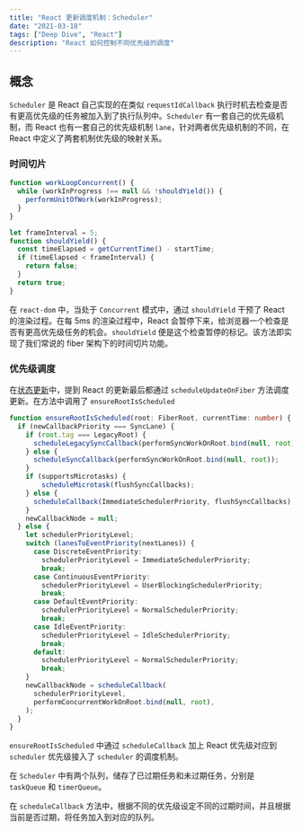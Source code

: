 ```yaml
---
title: "React 更新调度机制：Scheduler"
date: "2021-03-18"
tags: ["Deep Dive", "React"]
description: "React 如何控制不同优先级的调度"
---
```


## 概念

`Scheduler` 是 React 自己实现的在类似 `requestIdCallback` 执行时机去检查是否有更高优先级的任务被加入到了执行队列中。`Scheduler` 有一套自己的优先级机制，而 React 也有一套自己的优先级机制 `lane`，针对两者优先级机制的不同，在 React 中定义了两套机制优先级的映射关系。

### 时间切片

```ts
function workLoopConcurrent() {
  while (workInProgress !== null && !shouldYield()) {
    performUnitOfWork(workInProgress);
  }
}

let frameInterval = 5;
function shouldYield() {
  const timeElapsed = getCurrentTime() - startTime;
  if (timeElapsed < frameInterval) {
    return false;
  }
  return true;
}
```

在 `react-dom` 中，当处于 `Concurrent` 模式中，通过 `shouldYield` 干预了 React 的渲染过程。在每 5ms 的渲染过程中，React 会暂停下来，给浏览器一个检查是否有更高优先级任务的机会。`shouldYield` 便是这个检查暂停的标记。该方法即实现了我们常说的 fiber 架构下的时间切片功能。

### 优先级调度

在[状态更新](/react/rerender)中，提到 React 的更新最后都通过 `scheduleUpdateOnFiber` 方法调度更新。在方法中调用了 `ensureRootIsScheduled` 

```ts
function ensureRootIsScheduled(root: FiberRoot, currentTime: number) {
  if (newCallbackPriority === SyncLane) {
    if (root.tag === LegacyRoot) {
      scheduleLegacySyncCallback(performSyncWorkOnRoot.bind(null, root));
    } else {
      scheduleSyncCallback(performSyncWorkOnRoot.bind(null, root));
    }
    if (supportsMicrotasks) {
        scheduleMicrotask(flushSyncCallbacks);
    } else {
      scheduleCallback(ImmediateSchedulerPriority, flushSyncCallbacks);
    }
    newCallbackNode = null;
  } else {
    let schedulerPriorityLevel;
    switch (lanesToEventPriority(nextLanes)) {
      case DiscreteEventPriority:
        schedulerPriorityLevel = ImmediateSchedulerPriority;
        break;
      case ContinuousEventPriority:
        schedulerPriorityLevel = UserBlockingSchedulerPriority;
        break;
      case DefaultEventPriority:
        schedulerPriorityLevel = NormalSchedulerPriority;
        break;
      case IdleEventPriority:
        schedulerPriorityLevel = IdleSchedulerPriority;
        break;
      default:
        schedulerPriorityLevel = NormalSchedulerPriority;
        break;
    }
    newCallbackNode = scheduleCallback(
      schedulerPriorityLevel,
      performConcurrentWorkOnRoot.bind(null, root),
    );
  }
}
```

`ensureRootIsScheduled` 中通过 `scheduleCallback` 加上 React 优先级对应到 `scheduler` 优先级接入了 `scheduler` 的调度机制。

在 `Scheduler` 中有两个队列，储存了已过期任务和未过期任务，分别是 `taskQueue` 和 `timerQueue`。

在 `scheduleCallback` 方法中，根据不同的优先级设定不同的过期时间，并且根据当前是否过期，将任务加入到对应的队列。

